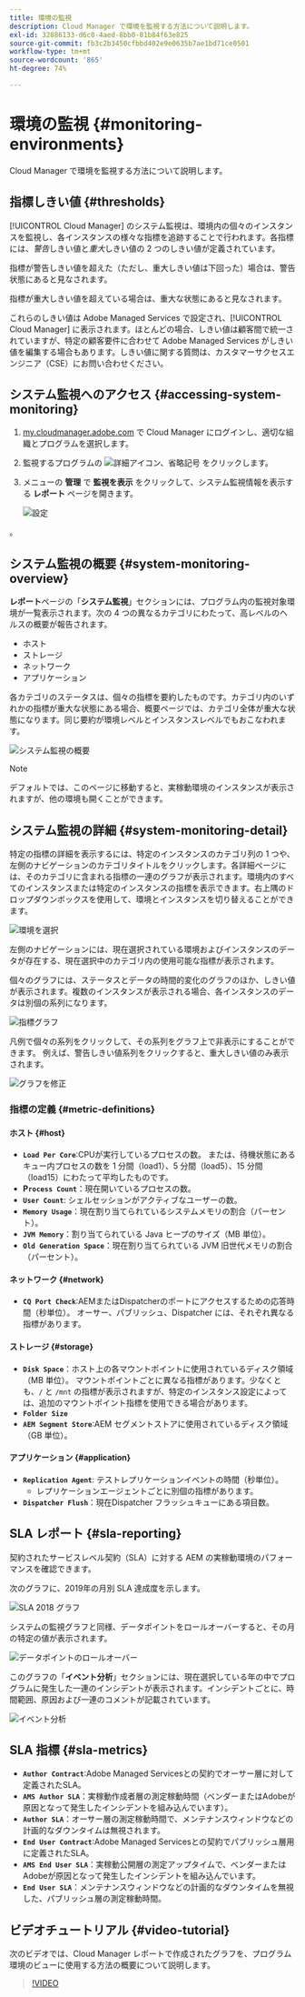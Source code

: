 ```yaml
---
title: 環境の監視
description: Cloud Manager で環境を監視する方法について説明します。
exl-id: 32886133-d6c0-4aed-8bb0-81b84f63e825
source-git-commit: fb3c2b3450cfbbd402e9e0635b7ae1bd71ce0501
workflow-type: tm+mt
source-wordcount: '865'
ht-degree: 74%

---
```



# 環境の監視 {#monitoring-environments}

Cloud Manager で環境を監視する方法について説明します。

## 指標しきい値 {#thresholds}

[!UICONTROL Cloud Manager] のシステム監視は、環境内の個々のインスタンスを監視し、各インスタンスの様々な指標を追跡することで行われます。各指標には、*警告*&#x200B;しきい値と&#x200B;*重大*&#x200B;しきい値の 2 つのしきい値が定義されています。

指標が警告しきい値を超えた（ただし、重大しきい値は下回った）場合は、警告状態にあると見なされます。

指標が重大しきい値を超えている場合は、重大な状態にあると見なされます。

これらのしきい値は Adobe Managed Services で設定され、[!UICONTROL Cloud Manager] に表示されます。ほとんどの場合、しきい値は顧客間で統一されていますが、特定の顧客要件に合わせて Adobe Managed Services がしきい値を編集する場合もあります。しきい値に関する質問は、カスタマーサクセスエンジニア（CSE）にお問い合わせください。

## システム監視へのアクセス {#accessing-system-monitoring}

1. [my.cloudmanager.adobe.com](https://my.cloudmanager.adobe.com) で Cloud Manager にログインし、適切な組織とプログラムを選択します。

1. 監視するプログラムの ![ 詳細アイコン、省略記号 ](https://spectrum.adobe.com/static/icons/workflow_18/Smock_More_18_N.svg) をクリックします。
1. メニューの **管理** で **監視を表示** をクリックして、システム監視情報を表示する **レポート** ページを開きます。

   ![設定](/help/assets/first-timea1.png)

。

## システム監視の概要 {#system-monitoring-overview}

**レポート**&#x200B;ページの「**システム監視**」セクションには、プログラム内の監視対象環境が一覧表示されます。次の 4 つの異なるカテゴリにわたって、高レベルのヘルスの概要が報告されます。

* ホスト
* ストレージ
* ネットワーク
* アプリケーション

各カテゴリのステータスは、個々の指標を要約したものです。カテゴリ内のいずれかの指標が重大な状態にある場合、概要ページでは、カテゴリ全体が重大な状態になります。同じ要約が環境レベルとインスタンスレベルでもおこなわれます。

![システム監視の概要](/help/assets/System-Monitoring-Reports.png)

>[!NOTE]
>
>デフォルトでは、このページに移動すると、実稼動環境のインスタンスが表示されますが、他の環境も開くことができます。

## システム監視の詳細 {#system-monitoring-detail}

特定の指標の詳細を表示するには、特定のインスタンスのカテゴリ列の 1 つや、左側のナビゲーションのカテゴリタイトルをクリックします。各詳細ページには、そのカテゴリに含まれる指標の一連のグラフが表示されます。環境内のすべてのインスタンスまたは特定のインスタンスの指標を表示できます。右上隅のドロップダウンボックスを使用して、環境とインスタンスを切り替えることができます。

![環境を選択](/help/assets/System_Monitoring1.png)

左側のナビゲーションには、現在選択されている環境およびインスタンスのデータが存在する、現在選択中のカテゴリ内の使用可能な指標が表示されます。

個々のグラフには、ステータスとデータの時間的変化のグラフのほか、しきい値が表示されます。複数のインスタンスが表示される場合、各インスタンスのデータは別個の系列になります。

![指標グラフ](/help/assets/Monitoring_Graphs1.png)

凡例で個々の系列をクリックして、その系列をグラフ上で非表示にすることができます。
例えば、警告しきい値系列をクリックすると、重大しきい値のみ表示されます。

![グラフを修正](/help/assets/Monitoring_Graphs2.png)

### 指標の定義 {#metric-definitions}

#### ホスト {#host}

* **`Load Per Core`**:CPUが実行しているプロセスの数。 または、待機状態にあるキュー内プロセスの数を 1 分間（load1）、5 分間（load5）、15 分間（load15）にわたって平均したものです。
* **P`rocess Count`**：現在開いているプロセスの数。
* **`User Count`**: シェルセッションがアクティブなユーザーの数。
* **`Memory Usage`**：現在割り当てられているシステムメモリの割合（パーセント）。
* **`JVM Memory`**：割り当てられている Java ヒープのサイズ（MB 単位）。
* **`Old Generation Space`**：現在割り当てられている JVM 旧世代メモリの割合（パーセント）。

#### ネットワーク {#network}

* **`CQ Port Check`**:AEMまたはDispatcherのポートにアクセスするための応答時間（秒単位）。 オーサー、パブリッシュ、Dispatcher には、それぞれ異なる指標があります。

#### ストレージ {#storage}

* **`Disk Space`**：ホスト上の各マウントポイントに使用されているディスク領域（MB 単位）。 マウントポイントごとに異なる指標があります。少なくとも、`/` と `/mnt` の指標が表示されますが、特定のインスタンス設定によっては、追加のマウントポイント指標を使用できる場合があります。
* **`Folder Size`**
* **`AEM Segment Store`**:AEM セグメントストアに使用されているディスク領域（GB 単位）。

#### アプリケーション {#application}

* **`Replication Agent`**: テストレプリケーションイベントの時間（秒単位）。
   * レプリケーションエージェントごとに別個の指標があります。
* **`Dispatcher Flush`**：現在Dispatcher フラッシュキューにある項目数。

## SLA レポート {#sla-reporting}

契約されたサービスレベル契約（SLA）に対する AEM の実稼動環境のパフォーマンスを確認できます。

次のグラフに、2019年の月別 SLA 達成度を示します。

![SLA 2018 グラフ](/help/assets/SLA-Reports-one.png)

システムの監視グラフと同様、データポイントをロールオーバーすると、その月の特定の値が表示されます。

![データポイントのロールオーバー](/help/assets/SLA-Reports-two.png)

このグラフの「**イベント分析**」セクションには、現在選択している年の中でプログラムに発生した一連のインシデントが表示されます。インシデントごとに、時間範囲、原因および一連のコメントが記載されています。

![イベント分析](/help/assets/sla-reporting3.png)

## SLA 指標 {#sla-metrics}

* **`Author Contract`**:Adobe Managed Servicesとの契約でオーサー層に対して定義されたSLA。
* **`AMS Author SLA`**：実稼動作成者層の測定稼動時間（ベンダーまたはAdobeが原因となって発生したインシデントを組み込んでいます）。
* **`Author SLA`**：オーサー層の測定稼動時間で、メンテナンスウィンドウなどの計画的なダウンタイムは無視されます。
* **`End User Contract`**:Adobe Managed Servicesとの契約でパブリッシュ層用に定義されたSLA。
* **`AMS End User SLA`**：実稼動公開層の測定アップタイムで、ベンダーまたはAdobeが原因となって発生したインシデントを組み込んでいます。
* **`End User SLA`**：メンテナンスウィンドウなどの計画的なダウンタイムを無視した、パブリッシュ層の測定稼動時間。

## ビデオチュートリアル {#video-tutorial}

次のビデオでは、Cloud Manager レポートで作成されたグラフを、プログラム環境のビューに使用する方法の概要について説明します。

>[!VIDEO](https://video.tv.adobe.com/v/34274?captions=jpn)
